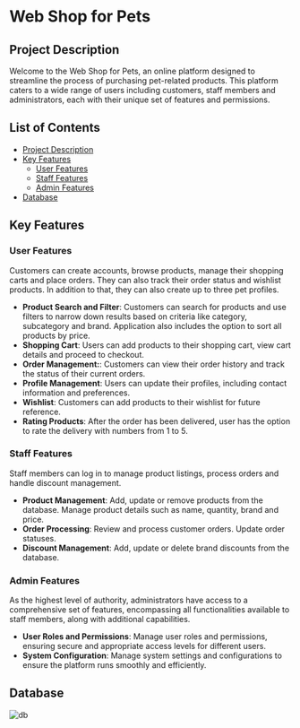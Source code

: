 # Web Shop for Pets
## Project Description
Welcome to the Web Shop for Pets, an online platform designed to streamline the process of purchasing pet-related products. This platform caters to a wide range of users including customers, staff members and administrators, each with their unique set of features and permissions.

## List of Contents
- [Project Description](#project-description)
- [Key Features](#key-features)
  - [User Features](#user-features)
  - [Staff Features](#staff-features)
  - [Admin Features](#admin-features)
- [Database](#database)

## Key Features

### User Features
Customers can create accounts, browse products, manage their shopping carts and place orders. They can also track their order status and wishlist products. In addition to that, they can also create up to three pet profiles.
- **Product Search and Filter**: Customers can search for products and use filters to narrow down results based on criteria like category, subcategory and brand. Application also includes the option to sort all products by price.
- **Shopping Cart**: Users can add products to their shopping cart, view cart details and proceed to checkout.
- **Order Management:**: Customers can view their order history and track the status of their current orders.
- **Profile Management**: Users can update their profiles, including contact information and preferences.
- **Wishlist**: Customers can add products to their wishlist for future reference.
- **Rating Products**: After the order has been delivered, user has the option to rate the delivery with numbers from 1 to 5.

### Staff Features
Staff members can log in to manage product listings, process orders and handle discount management.
- **Product Management**: Add, update or remove products from the database. Manage product details such as name, quantity, brand and price.
- **Order Processing**: Review and process customer orders. Update order statuses.
- **Discount Management**: Add, update or delete brand discounts from the database.

### Admin Features
As the highest level of authority, administrators have access to a comprehensive set of features, encompassing all functionalities available to staff members, along with additional capabilities.
- **User Roles and Permissions**: Manage user roles and permissions, ensuring secure and appropriate access levels for different users.
- **System Configuration**: Manage system settings and configurations to ensure the platform runs smoothly and efficiently.

## Database
![db](https://github.com/user-attachments/assets/474df230-fb76-49a8-ba63-b37ec5763b8c)

